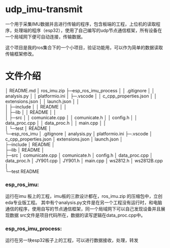 # udp_imu-transmit
 

一个用于采集IMU数据并且进行传输的程序，包含板端的工程，上位机的读取程序，处理端的程序（esp32），使用了自己编写的udp节点通信框架，所有设备在一个局域网下便可自动连接，传输数据。

这个项目是我的ros集合下的一个小项目，验证功能用，可以作为简单的数据读取传输框架修改。

# 文件介绍

│  README.md
│  ros_imu.zip
├─esp_ros_imu_process
│  │  .gitignore
│  │  analysis.py
│  │  platformio.ini 
│  ├─.vscode
│  │      c_cpp_properties.json
│  │      extensions.json
│  │      launch.json
│  │      
│  ├─include
│  │      README
│  │      
│  ├─lib
│  │      README
│  │      
│  ├─src
│  │      comunicate.cpp
│  │      comunicate.h
│  │      config.h
│  │      data_proc.cpp
│  │      data_proc.h
│  │      main.cpp
│  │      
│  └─test
│          README
│          
└─esp_ros_imu
    │  .gitignore
    │  analysis.py
    │  platformio.ini 
    ├─.vscode
    │      c_cpp_properties.json
    │      extensions.json
    │      launch.json
    │      
    ├─include
    │      README
    │      
    ├─lib
    │      README
    │      
    ├─src
    │      comunicate.cpp
    │      comunicate.h
    │      config.h
    │      data_proc.cpp
    │      data_proc.h
    │      JY901.cpp
    │      JY901.h
    │      main.cpp
    │      ws2812.h
    │      ws2812B.cpp
    │      
    └─test
            README
            

### esp_ros_imu: 

运行在imu 板上的工程，imu板的三款设计都在，ros_imu.zip 的压缩包中，立创eda专业版工程。
其中有个analysis.py文件是在另一个工程没有运行时，和电脑通信的程序，使用自写的节点通信框架，同一个局域网下可以自己发现设备并且展现数据
src文件是项目代码所在，数据的读写逻辑在data_proc.cpp中。

### esp_ros_imu_process: 

运行在另一块esp32板子上的工程，可以进行数据接收，处理，转发
